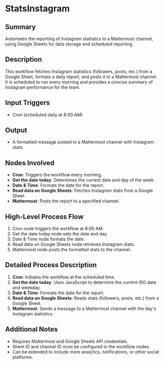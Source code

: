 # StatsInstagram

## Summary
Automates the reporting of Instagram statistics to a Mattermost channel, using Google Sheets for data storage and scheduled reporting.

## Description
This workflow fetches Instagram statistics (followers, posts, etc.) from a Google Sheet, formats a daily report, and posts it to a Mattermost channel. It is scheduled to run every morning and provides a concise summary of Instagram performance for the team.

## Input Triggers
- Cron (scheduled daily at 8:00 AM)

## Output
- A formatted message posted to a Mattermost channel with Instagram stats.

## Nodes Involved
- **Cron**: Triggers the workflow every morning.
- **Get the date today**: Determines the current date and day of the week.
- **Date & Time**: Formats the date for the report.
- **Read data on Google Sheets**: Fetches Instagram stats from a Google Sheet.
- **Mattermost**: Posts the report to a specified channel.

## High-Level Process Flow
1. Cron node triggers the workflow at 8:00 AM.
2. Get the date today node sets the date and day.
3. Date & Time node formats the date.
4. Read data on Google Sheets node retrieves Instagram stats.
5. Mattermost node posts the formatted stats to the channel.

## Detailed Process Description
1. **Cron**: Initiates the workflow at the scheduled time.
2. **Get the date today**: Uses JavaScript to determine the current ISO date and weekday.
3. **Date & Time**: Formats the date for the report.
4. **Read data on Google Sheets**: Reads stats (followers, posts, etc.) from a Google Sheet.
5. **Mattermost**: Sends a message to a Mattermost channel with the day's Instagram statistics.

## Additional Notes
- Requires Mattermost and Google Sheets API credentials.
- Sheet ID and channel ID must be configured in the workflow nodes.
- Can be extended to include more analytics, notifications, or other social platforms.
